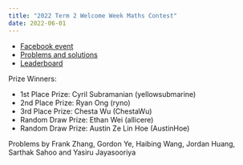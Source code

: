 ```yaml
---
title: "2022 Term 2 Welcome Week Maths Contest"
date: 2022-06-01
---
```


- [Facebook event](https://www.facebook.com/events/1019246835373006)
- [Problems and solutions](problems_and_solutions.pdf)
- [Leaderboard](leaderboard)

Prize Winners:

- 1st Place Prize: Cyril Subramanian (yellowsubmarine)
- 2nd Place Prize: Ryan Ong (ryno)
- 3rd Place Prize: Chesta Wu (ChestaWu)
- Random Draw Prize: Ethan Wei (allicere)
- Random Draw Prize: Austin Ze Lin Hoe (AustinHoe)

Problems by Frank Zhang, Gordon Ye, Haibing Wang, Jordan Huang, Sarthak Sahoo and Yasiru Jayasooriya
